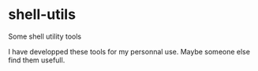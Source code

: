 # shell-utils
Some shell utility tools

I have developped these tools for my personnal use. Maybe someone else find them usefull.


